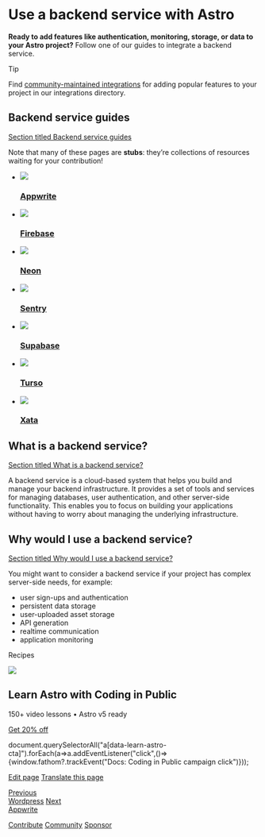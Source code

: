 Use a backend service with Astro
================================

**Ready to add features like authentication, monitoring, storage, or data to your Astro project?** Follow one of our guides to integrate a backend service.

Tip

Find [community-maintained integrations](https://astro.build/integrations/) for adding popular features to your project in our integrations directory.

Backend service guides
----------------------

[Section titled Backend service guides](#backend-service-guides)

Note that many of these pages are **stubs**: they’re collections of resources waiting for your contribution!

*   ![](/logos/appwriteio.svg)
    
    ### [Appwrite](/en/guides/backend/appwriteio/)
    
*   ![](/logos/firebase.svg)
    
    ### [Firebase](/en/guides/backend/google-firebase/)
    
*   ![](/logos/neon.svg)
    
    ### [Neon](/en/guides/backend/neon/)
    
*   ![](/logos/sentry.svg)
    
    ### [Sentry](/en/guides/backend/sentry/)
    
*   ![](/logos/supabase.svg)
    
    ### [Supabase](/en/guides/backend/supabase/)
    
*   ![](/logos/turso.svg)
    
    ### [Turso](/en/guides/backend/turso/)
    
*   ![](/logos/xata.svg)
    
    ### [Xata](/en/guides/backend/xata/)
    

What is a backend service?
--------------------------

[Section titled What is a backend service?](#what-is-a-backend-service)

A backend service is a cloud-based system that helps you build and manage your backend infrastructure. It provides a set of tools and services for managing databases, user authentication, and other server-side functionality. This enables you to focus on building your applications without having to worry about managing the underlying infrastructure.

Why would I use a backend service?
----------------------------------

[Section titled Why would I use a backend service?](#why-would-i-use-a-backend-service)

You might want to consider a backend service if your project has complex server-side needs, for example:

*   user sign-ups and authentication
*   persistent data storage
*   user-uploaded asset storage
*   API generation
*   realtime communication
*   application monitoring

Recipes

![](/_astro/CodingInPublic.DpaYu7Qd_5sx41.webp)

Learn Astro with **Coding in Public**
-------------------------------------

150+ video lessons • Astro v5 ready

[Get 20% off](https://learnastro.dev?code=ASTRO_PROMO)

document.querySelectorAll("a\[data-learn-astro-cta\]").forEach(a=>a.addEventListener("click",()=>{window.fathom?.trackEvent("Docs: Coding in Public campaign click")}));

[Edit page](https://github.com/withastro/docs/edit/main/src/content/docs/en/guides/backend/index.mdx) [Translate this page](https://contribute.docs.astro.build/guides/i18n/)

[Previous  
Wordpress](/en/guides/cms/wordpress/) [Next  
Appwrite](/en/guides/backend/appwriteio/)

[Contribute](/en/contribute/) [Community](https://astro.build/chat) [Sponsor](https://opencollective.com/astrodotbuild)